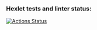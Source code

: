 ### Hexlet tests and linter status:
[![Actions Status](https://github.com/Polyquid/frontend-project-11/actions/workflows/hexlet-check.yml/badge.svg)](https://github.com/Polyquid/frontend-project-11/actions)